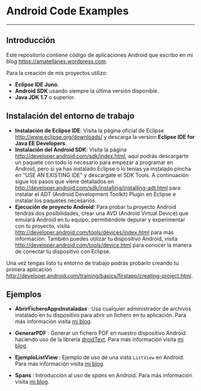 Android Code Examples
=====================

---

Introducción
------------

Este repositorio contiene código de aplicaciones Android que escribo en mi blog 
https://amatellanes.wordpress.com.


Para la creación de mis proyectos utilizo:
* **Eclipse IDE Juno**.
* **Android SDK** usando siempre la última versión disponible.
* **Java JDK 1.7** o superior.

Instalación del entorno de trabajo
----------------------------------

* **Instalación de Eclipse IDE**: Visita la página oficial de Eclipse http://www.eclipse.org/downloads/ y descarga la version __Eclipse IDE for Java EE Developers__.
* **Instalación del Android SDK**: Visita la página http://developer.android.com/sdk/index.html, aquí podrás descargarte un paquete con todo lo necesario para empezar a programar en Android, pero si ya has instalado Eclipse o lo tenías ya instalado pincha en "USE AN EXISTING IDE" y descargate el SDK Tools. A continuación sigue los pasos que viene detallados en http://developer.android.com/sdk/installing/installing-adt.html para instalar el ADT (Android Development Toolkit) Plugin en Eclipse e instalar los paquetes necesarios.
* **Ejecución de proyecto Android**: Para probar tu proyecto Android tendrás dos posibilidades, crear una AVD (Android Virtual Device) que emulará Android en tu equipo, permitiéndote depurar y experimentar con tu proyecto, visita http://developer.android.com/tools/devices/index.html para más información. También puedes utilizar tu dispositivo Android, visita http://developer.android.com/tools/device.html para conocer la manera de conectar tu dispositivo con Eclipse.
 
Una vez tengas listo tu entorno de trabajo podrás probarlo creando tu primera aplicación http://developer.android.com/training/basics/firstapp/creating-project.html.


Ejemplos
--------

*    **AbrirFicheroAppsInstaladas** : Usa cualquier administrador de archivos instalado en tu dispositivo para abrir un fichero en tu aplicación. Para más información visita [mi blog](http://amatellanes.wordpress.com/2013/03/10/abrir-un-fichero-usando-las-aplicaciones-instaladas-en-android/ "Abrir un fichero usando las aplicaciones instaladas en Android | ").

*    **GenerarPDF** : Generar un fichero PDF en nuestro dispositivo Android haciendo uso de la librería [droidText](https://code.google.com/p/droidtext/ " droidtext -
PDF creation on android - Google Project Hosting"). Para más información visita [mi blog](http://amatellanes.wordpress.com/2013/03/13/ejemplo-sencillo-de-creacion-de-un-pdf-en-android/ "Abrir un fichero usando las aplicaciones instaladas en Android | ").

* **EjemploListView** : Ejemplo de uso de una vista <code>ListView</code> en Android. Para más información visita [mi blog](http://amatellanes.wordpress.com/2013/04/14/ejemplo-de-listview-en-android/ "Ejemplo de ListView en Android | ").

* **Spans** : Introducción al uso de *spans* en Android. Para más información visita [mi blog](http://amatellanes.wordpress.com/2013/04/30/introduccion-a-spans-en-android/ "").